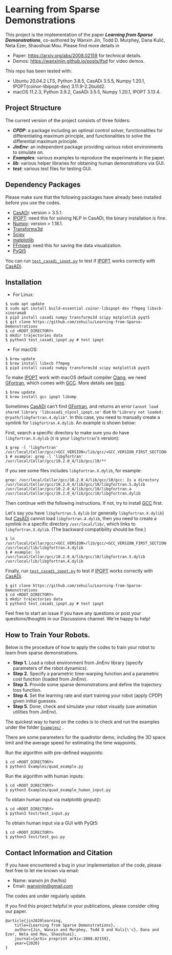 # Learning from Sparse Demonstrations

This project is the implementation of the paper _**Learning from Sparse Demonstrations**_, co-authored by
Wanxin Jin, Todd D. Murphey, Dana Kulić, Neta Ezer, Shaoshuai Mou. Please find more details in

* Paper: https://arxiv.org/abs/2008.02159 for technical details.
* Demos: https://wanxinjin.github.io/posts/lfsd for video demos.

This repo has been tested with:
* Ubuntu 20.04.2 LTS, Python 3.8.5, CasADi 3.5.5, Numpy 1.20.1, IPOPT(coinor-libipopt-dev) 3.11.9-2.2build2.
* macOS 11.2.3, Python 3.9.2, CasADi 3.5.5, Numpy 1.20.1, IPOPT 3.13.4.

## Project Structure
The current version of the project consists of three folders:

* **_CPDP_**: a package including an optimal control solver, functionalities for differentiating maximum principle, and functionalities to solve the differential maximum principle.  
* **_JinEnv_**: an independent package providing various robot environments to simulate on.
* **_Examples_**: various examples to reproduce the experiments in the paper.
* **_lib_**: various helper libraries for obtaining human demonstrations via GUI.
* **_test_**: various test files for testing GUI.


## Dependency Packages
Please make sure that the following packages have already been installed before you use the codes.
* [CasADi](https://web.casadi.org/): version > 3.5.1.
* [IPOPT](https://coin-or.github.io/Ipopt/): need this for solving NLP in CasADi, the binary installation is fine.
* [Numpy](https://numpy.org/): version > 1.18.1.
* [Transforms3d](https://pypi.org/project/transforms3d/)
* [Scipy](https://www.scipy.org/)
* [matplotlib](https://matplotlib.org/)
* [FFmpeg](https://ffmpeg.org/): need this for saving the data visualization.
* [PyQt5](https://pypi.org/project/PyQt5/)

You can run [`test_casadi_ipopt.py`](test_casadi_ipopt.py) to test if [IPOPT](https://coin-or.github.io/Ipopt/) works correctly with [CasADi](https://web.casadi.org/).


## Installation

* For Linux:
```
$ sudo apt update
$ sudo apt install build-essential coinor-libipopt-dev ffmpeg libxcb-xinerama0
$ pip3 install casadi numpy transforms3d scipy matplotlib pyqt5
$ git clone https://github.com/zehuilu/Learning-from-Sparse-Demonstrations
$ cd <ROOT_DIRECTORY>
$ mkdir trajectories data
$ python3 test_casadi_ipopt.py # test ipopt
```


* For macOS:
```
$ brew update
$ brew install libxcb ffmpeg
$ pip3 install casadi numpy transforms3d scipy matplotlib pyqt5
```

To make [IPOPT](https://coin-or.github.io/Ipopt/) work with macOS default compiler [Clang](https://clang.llvm.org/), we need [GFortran](https://gcc.gnu.org/wiki/GFortran), which comes with [GCC](https://gcc.gnu.org/). More details see [here](https://projects.coin-or.org/BuildTools/wiki/current-issues).
```
$ brew update
$ brew install gcc ipopt libomp
```

Sometimes [CasADi](https://web.casadi.org/) can't find [GFortran](https://gcc.gnu.org/wiki/GFortran), and returns an error `Cannot load shared library 'libcasadi_nlpsol_ipopt.so'` due to `"Library not loaded: @rpath/libgfortran.4.dylib"`. In this case, you need to manually create a symlink for `libgfortran.4.dylib`. An example is shown below:

First, search a specific directory to make sure you do have `libgfortran.X.dylib` (`X` is your `libgfortran`'s version):
```
$ grep -l 'libgfortran' /usr/local/Cellar/gcc/<GCC_VERSION>/lib/gcc/<GCC_VERSION_FIRST_SECTION>/**
$ # example: grep -l 'libgfortran' /usr/local/Cellar/gcc/10.2.0_4/lib/gcc/10/**
```
If you see some files includes `libgfortran.X.dylib`, for example:
```
grep: /usr/local/Cellar/gcc/10.2.0_4/lib/gcc/10/gcc: Is a directory
/usr/local/Cellar/gcc/10.2.0_4/lib/gcc/10/libgfortran.5.dylib
/usr/local/Cellar/gcc/10.2.0_4/lib/gcc/10/libgfortran.a
/usr/local/Cellar/gcc/10.2.0_4/lib/gcc/10/libgfortran.dylib
```

Then continue with the following instructions. If not, try to install [GCC](https://gcc.gnu.org/) first.

Let's say you have `libgfortran.5.dylib` (or generally `libgfortran.X.dylib`) but [CasADi](https://web.casadi.org/) cannot load `libgfortran.4.dylib`, then you need to create a symlink in a specific directory `/usr/local/lib/`, which links to `libgfortran.X.dylib`. (The backward compatibility should be fine.)
```
$ ln /usr/local/Cellar/gcc/<GCC_VERSION>/lib/gcc/<GCC_VERSION_FIRST_SECTION>/libgfortran.X.dylib /usr/local/lib/libgfortran.4.dylib
$ # example: ln /usr/local/Cellar/gcc/10.2.0_4/lib/gcc/10/libgfortran.5.dylib /usr/local/lib/libgfortran.4.dylib
```

Finally, run [`test_casadi_ipopt.py`](test_casadi_ipopt.py) to test if [IPOPT](https://coin-or.github.io/Ipopt/) works correctly with [CasADi](https://web.casadi.org/).
```
$ git clone https://github.com/zehuilu/Learning-from-Sparse-Demonstrations
$ cd <ROOT_DIRECTORY>
$ mkdir trajectories data
$ python3 test_casadi_ipopt.py # test ipopt
```

Feel free to start an issue if you have any questions or post your questions/thoughts in our Discussions channel. We're happy to help!


## How to Train Your Robots.
Below is the procedure of how to apply the codes to train your robot to learn from sparse demonstrations.

* **Step 1.** Load a robot environment from JinEnv library (specify parameters of the robot dynamics).
* **Step 2.** Specify a parametric time-warping function and a parametric  cost function (loaded from JinEnv).
* **Step 3.** Provide some sparse demonstrations and define the trajectory loss function.
* **Step 4.** Set the learning rate and start training your robot (apply CPDP) given initial guesses.
* **Step 5.** Done, check and simulate your robot visually (use animation utilities from JinEnv).

The quickest way to hand on the codes is to check and run the examples under the folder [`Examples/`](Examples/) .

There are some parameters for the quadrotor demo, including the 3D space limit and the average speed for estimating the time waypoints.

Run the algorithm with pre-defined waypoints:
```
$ cd <ROOT_DIRECTORY>
$ python3 Examples/quad_example.py
```

Run the algorithm with human inputs:
```
$ cd <ROOT_DIRECTORY>
$ python3 Examples/quad_example_human_input.py
```

To obtain human input via matplotlib ginput():
```
$ cd <ROOT_DIRECTORY>
$ python3 test/test_input.py
```

To obtain human input via a GUI with PyQt5:
```
$ cd <ROOT_DIRECTORY>
$ python3 test/test_gui.py
```


## Contact Information and Citation
If you have encountered a bug in your implementation of the code, please feel free to let me known via email:

* Name: wanxin jin (he/his)
* Email: wanxinjin@gmail.com

The codes are under regularly update.

If you find this project helpful in your publications, please consider citing our paper.
``` 
@article{jin2020learning,
    title={Learning from Sparse Demonstrations},
    author={Jin, Wanxin and Murphey, Todd D and Kuli{\'c}, Dana and Ezer, Neta and Mou, Shaoshuai},
    journal={arXiv preprint arXiv:2008.02159},
    year={2020}
}
```